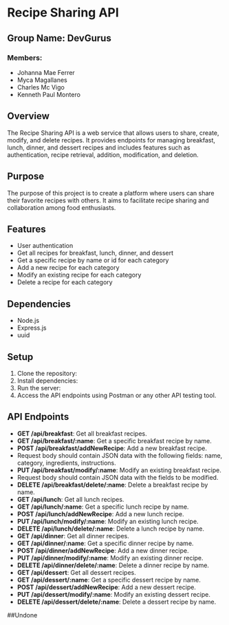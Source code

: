 # Recipe Sharing API

## Group Name: DevGurus

### Members:
- Johanna Mae Ferrer
- Myca Magallanes
- Charles Mc Vigo
- Kenneth Paul Montero

## Overview
The Recipe Sharing API is a web service that allows users to share, create, modify, and delete recipes. It provides endpoints for managing breakfast, lunch, dinner, and dessert recipes and includes features such as authentication, recipe retrieval, addition, modification, and deletion.

## Purpose
The purpose of this project is to create a platform where users can share their favorite recipes with others. It aims to facilitate recipe sharing and collaboration among food enthusiasts.

## Features
- User authentication
- Get all recipes for breakfast, lunch, dinner, and dessert
- Get a specific recipe by name or id for each category
- Add a new recipe for each category
- Modify an existing recipe for each category
- Delete a recipe for each category

## Dependencies
- Node.js
- Express.js
- uuid

## Setup
1. Clone the repository:
2. Install dependencies:
3. Run the server:
4. Access the API endpoints using Postman or any other API testing tool.

## API Endpoints
- **GET /api/breakfast**: Get all breakfast recipes.
- **GET /api/breakfast/:name**: Get a specific breakfast recipe by name.
- **POST /api/breakfast/addNewRecipe**: Add a new breakfast recipe.
- Request body should contain JSON data with the following fields: name, category, ingredients, instructions.
- **PUT /api/breakfast/modify/:name**: Modify an existing breakfast recipe.
- Request body should contain JSON data with the fields to be modified.
- **DELETE /api/breakfast/delete/:name**: Delete a breakfast recipe by name.
- **GET /api/lunch**: Get all lunch recipes.
- **GET /api/lunch/:name**: Get a specific lunch recipe by name.
- **POST /api/lunch/addNewRecipe**: Add a new lunch recipe.
- **PUT /api/lunch/modify/:name**: Modify an existing lunch recipe.
- **DELETE /api/lunch/delete/:name**: Delete a lunch recipe by name.
- **GET /api/dinner**: Get all dinner recipes.
- **GET /api/dinner/:name**: Get a specific dinner recipe by name.
- **POST /api/dinner/addNewRecipe**: Add a new dinner recipe.
- **PUT /api/dinner/modify/:name**: Modify an existing dinner recipe.
- **DELETE /api/dinner/delete/:name**: Delete a dinner recipe by name.
- **GET /api/dessert**: Get all dessert recipes.
- **GET /api/dessert/:name**: Get a specific dessert recipe by name.
- **POST /api/dessert/addNewRecipe**: Add a new dessert recipe.
- **PUT /api/dessert/modify/:name**: Modify an existing dessert recipe.
- **DELETE /api/dessert/delete/:name**: Delete a dessert recipe by name.

##Undone

